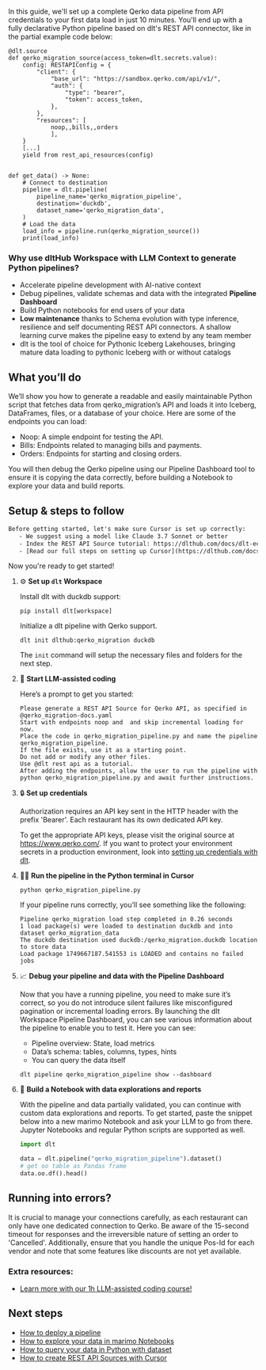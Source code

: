 In this guide, we'll set up a complete Qerko data pipeline from API credentials to your first data load in just 10 minutes. You'll end up with a fully declarative Python pipeline based on dlt's REST API connector, like in the partial example code below:

```python-outcome
@dlt.source
def qerko_migration_source(access_token=dlt.secrets.value):
    config: RESTAPIConfig = {
        "client": {
            "base_url": "https://sandbox.qerko.com/api/v1/",
            "auth": {
                "type": "bearer",
                "token": access_token,
            },
        },
        "resources": [
            noop,,bills,,orders
            ],
    }
    [...]
    yield from rest_api_resources(config)


def get_data() -> None:
    # Connect to destination
    pipeline = dlt.pipeline(
        pipeline_name='qerko_migration_pipeline',
        destination='duckdb',
        dataset_name='qerko_migration_data', 
    )
    # Load the data
    load_info = pipeline.run(qerko_migration_source())
    print(load_info) 
```

### Why use dltHub Workspace with LLM Context to generate Python pipelines?

- Accelerate pipeline development with AI-native context
- Debug pipelines, validate schemas and data with the integrated **Pipeline Dashboard**
- Build Python notebooks for end users of your data
- **Low maintenance** thanks to Schema evolution with type inference, resilience and self documenting REST API connectors. A shallow learning curve makes the pipeline easy to extend by any team member
- dlt is the tool of choice for Pythonic Iceberg Lakehouses, bringing mature data loading to pythonic Iceberg with or without catalogs

## What you’ll do

We’ll show you how to generate a readable and easily maintainable Python script that fetches data from qerko_migration’s API and loads it into Iceberg, DataFrames, files, or a database of your choice. Here are some of the endpoints you can load:

- Noop: A simple endpoint for testing the API.
- Bills: Endpoints related to managing bills and payments.
- Orders: Endpoints for starting and closing orders.

You will then debug the Qerko pipeline using our Pipeline Dashboard tool to ensure it is copying the data correctly, before building a Notebook to explore your data and build reports.

## Setup & steps to follow

```default
Before getting started, let's make sure Cursor is set up correctly:
   - We suggest using a model like Claude 3.7 Sonnet or better
   - Index the REST API Source tutorial: https://dlthub.com/docs/dlt-ecosystem/verified-sources/rest_api/ and add it to context as **@dlt rest api**
   - [Read our full steps on setting up Cursor](https://dlthub.com/docs/dlt-ecosystem/llm-tooling/cursor-restapi#23-configuring-cursor-with-documentation)
```

Now you're ready to get started!

1. ⚙️ **Set up `dlt` Workspace**
    
    Install dlt with duckdb support:
    ```shell
    pip install dlt[workspace]
    ```

    Initialize a dlt pipeline with Qerko support.
    ```shell
    dlt init dlthub:qerko_migration duckdb
    ```

    The `init` command will setup the necessary files and folders for the next step.
    
2. 🤠 **Start LLM-assisted coding**
    
    Here’s a prompt to get you started:
    
    ```prompt
    Please generate a REST API Source for Qerko API, as specified in @qerko_migration-docs.yaml 
    Start with endpoints noop and  and skip incremental loading for now. 
    Place the code in qerko_migration_pipeline.py and name the pipeline qerko_migration_pipeline. 
    If the file exists, use it as a starting point. 
    Do not add or modify any other files. 
    Use @dlt rest api as a tutorial. 
    After adding the endpoints, allow the user to run the pipeline with python qerko_migration_pipeline.py and await further instructions.
    ```

    
3. 🔒 **Set up credentials** 
    
    Authorization requires an API key sent in the HTTP header with the prefix 'Bearer'. Each restaurant has its own dedicated API key.
    
    To get the appropriate API keys, please visit the original source at https://www.qerko.com/.
    If you want to protect your environment secrets in a production environment, look into [setting up credentials with dlt](https://dlthub.com/docs/walkthroughs/add_credentials).
    
4. 🏃‍♀️ **Run the pipeline in the Python terminal in Cursor**
    
    ```shell
    python qerko_migration_pipeline.py
    ```
    
    If your pipeline runs correctly, you’ll see something like the following:
    
    ```shell
    Pipeline qerko_migration load step completed in 0.26 seconds
    1 load package(s) were loaded to destination duckdb and into dataset qerko_migration_data
    The duckdb destination used duckdb:/qerko_migration.duckdb location to store data
    Load package 1749667187.541553 is LOADED and contains no failed jobs
    ```
    
5. 📈 **Debug your pipeline and data with the Pipeline Dashboard**

    Now that you have a running pipeline, you need to make sure it’s correct, so you do not introduce silent failures like misconfigured pagination or incremental loading errors. By launching the dlt Workspace Pipeline Dashboard, you can see various information about the pipeline to enable you to test it. Here you can see:
    - Pipeline overview: State, load metrics
    - Data’s schema: tables, columns, types, hints
    - You can query the data itself
    
    ```shell
    dlt pipeline qerko_migration_pipeline show --dashboard
    ```
    
6. 🐍 **Build a Notebook with data explorations and reports**

    With the pipeline and data partially validated, you can continue with custom data explorations and reports. To get started, paste the snippet below into a new marimo Notebook and ask your LLM to go from there. Jupyter Notebooks and regular Python scripts are supported as well.

    
    ```python
    import dlt

   data = dlt.pipeline("qerko_migration_pipeline").dataset()
   # get oo table as Pandas frame
   data.oo.df().head()
    ```

## Running into errors?

It is crucial to manage your connections carefully, as each restaurant can only have one dedicated connection to Qerko. Be aware of the 15-second timeout for responses and the irreversible nature of setting an order to 'Cancelled'. Additionally, ensure that you handle the unique Pos-Id for each vendor and note that some features like discounts are not yet available.

### Extra resources:

- [Learn more with our 1h LLM-assisted coding course!](https://www.youtube.com/watch?v=GGid70rnJuM)

## Next steps

- [How to deploy a pipeline](https://dlthub.com/docs/walkthroughs/deploy-a-pipeline)
- [How to explore your data in marimo Notebooks](https://dlthub.com/docs/general-usage/dataset-access/marimo)
- [How to query your data in Python with dataset](https://dlthub.com/docs/general-usage/dataset-access/dataset)
- [How to create REST API Sources with Cursor](https://dlthub.com/docs/dlt-ecosystem/llm-tooling/cursor-restapi)